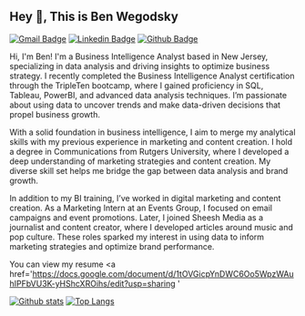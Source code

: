 ## Hey 👋, This is Ben Wegodsky
[![Gmail Badge](https://img.shields.io/badge/-bwegodsky@gmail.com-c14438?style=flat&logo=Gmail&logoColor=white&link=mailto:bwegodsky@gmail.com)](mailto:bwegodsky@gmail.com) 
[![Linkedin Badge](https://img.shields.io/badge/-https://www.linkedin.com/in/benwegodsky/-0072b1?style=flat&logo=Linkedin&logoColor=white&link=https://www.linkedin.com/in/https://www.linkedin.com/in/benwegodsky//)](https://www.linkedin.com/in/https://www.linkedin.com/in/benwegodsky//) [![Github Badge](https://img.shields.io/badge/-benwego-grey?style=flat&logo=github&logoColor=white&link=https://github.com/benwego/)](https://www.github.com/benwego/) <p align='left'> Hi, I'm Ben! I'm a Business Intelligence Analyst based in New Jersey, specializing in data analysis and driving insights to optimize business strategy. I recently completed the Business Intelligence Analyst certification through the TripleTen bootcamp, where I gained proficiency in SQL, Tableau, PowerBI, and advanced data analysis techniques. I’m passionate about using data to uncover trends and make data-driven decisions that propel business growth. </p> <p align='left'> With a solid foundation in business intelligence, I aim to merge my analytical skills with my previous experience in marketing and content creation. I hold a degree in Communications from Rutgers University, where I developed a deep understanding of marketing strategies and content creation. My diverse skill set helps me bridge the gap between data analysis and brand growth. </p> <p align='left'> In addition to my BI training, I’ve worked in digital marketing and content creation. As a Marketing Intern at an Events Group, I focused on email campaigns and event promotions. Later, I joined Sheesh Media as a journalist and content creator, where I developed articles around music and pop culture. These roles sparked my interest in using data to inform marketing strategies and optimize brand performance. </p> <p align='left'> You can view my resume <a href='https://docs.google.com/document/d/1tOVGicpYnDWC6Oo5WpzWAuhIPFbVU3K-yHShcXROihs/edit?usp=sharing ' 

[![Github stats](https://github-readme-stats.vercel.app/api?username=benwego&show_icons=true&include_all_commits=true)](https://github.com/benwego/github-readme-stats)
[![Top Langs](https://github-readme-stats.vercel.app/api/top-langs/?username=benwego&layout=compact)](https://github.com/benwego/github-readme-stats)
